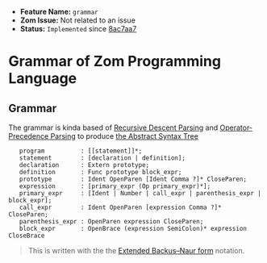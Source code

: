 - **Feature Name:** `grammar` 
- **Zom Issue:** Not related to an issue 
- **Status:** `Implemented` since [8ac7aa7](https://github.com/zom-lang/zom/commit/8ac7aa7d8aa31c3274764db404ef990b527c2908)

# Grammar of Zom Programming Language

## Grammar
The grammar is kinda based of [Recursive Descent Parsing](http://en.wikipedia.org/wiki/Recursive_descent_parser) and [Operator-Precedence Parsing](http://en.wikipedia.org/wiki/Operator-precedence_parser) to produce [the Abstract Syntax Tree](http://en.wikipedia.org/wiki/Abstract_syntax_tree)

```{.ebnf .notation}
   program          : [[statement]]*;
   statement        : [declaration | definition];
   declaration      : Extern prototype;
   definition       : Func prototype block_expr;
   prototype        : Ident OpenParen [Ident Comma ?]* CloseParen;
   expression       : [primary_expr (Op primary_expr)*];
   primary_expr     : [Ident | Number | call_expr | parenthesis_expr | block_expr];
   call_expr        : Ident OpenParen [expression Comma ?]* CloseParen;
   parenthesis_expr : OpenParen expression CloseParen;
   block_expr       : OpenBrace (expression SemiColon)* expression CloseBrace
```
> This is written with the the [Extended Backus–Naur form](https://en.wikipedia.org/wiki/Extended_Backus%E2%80%93Naur_form) notation.
